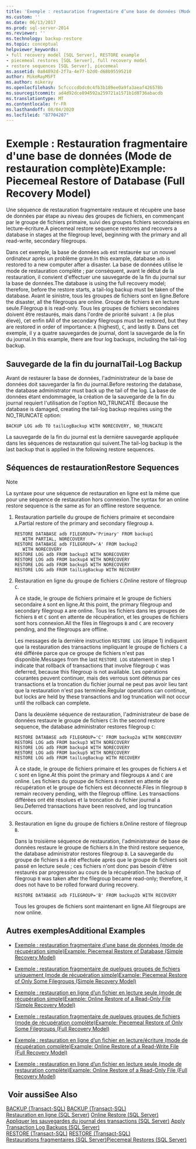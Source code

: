 ```yaml
---
title: 'Exemple : restauration fragmentaire d’une base de données (Mode de restauration complète) | Microsoft Docs'
ms.custom: ''
ms.date: 06/13/2017
ms.prod: sql-server-2014
ms.reviewer: ''
ms.technology: backup-restore
ms.topic: conceptual
helpviewer_keywords:
- full recovery model [SQL Server], RESTORE example
- piecemeal restores [SQL Server], full recovery model
- restore sequences [SQL Server], piecemeal
ms.assetid: 0a84892d-2f7a-4e77-b2d0-d68b95595210
author: MikeRayMSFT
ms.author: mikeray
ms.openlocfilehash: 5cfccccdbdc0c4fb3b189ee0a9fa3aeaf426578b
ms.sourcegitcommit: ad4d92dce894592a259721a1571b1d8736abacdb
ms.translationtype: MT
ms.contentlocale: fr-FR
ms.lasthandoff: 08/04/2020
ms.locfileid: "87704207"
---
```

# <a name="example-piecemeal-restore-of-database-full-recovery-model"></a><span data-ttu-id="1c4c8-102">Exemple : Restauration fragmentaire d'une base de données (Mode de restauration complète)</span><span class="sxs-lookup"><span data-stu-id="1c4c8-102">Example: Piecemeal Restore of Database (Full Recovery Model)</span></span>
  <span data-ttu-id="1c4c8-103">Une séquence de restauration fragmentaire restaure et récupère une base de données par étape au niveau des groupes de fichiers, en commençant par le groupe de fichiers primaire, suivi des groupes fichiers secondaires en lecture-écriture.</span><span class="sxs-lookup"><span data-stu-id="1c4c8-103">A piecemeal restore sequence restores and recovers a database in stages at the filegroup level, beginning with the primary and all read-write, secondary filegroups.</span></span>  
  
 <span data-ttu-id="1c4c8-104">Dans cet exemple, la base de données `adb` est restaurée sur un nouvel ordinateur après un problème grave.</span><span class="sxs-lookup"><span data-stu-id="1c4c8-104">In this example, database `adb` is restored to a new computer after a disaster.</span></span> <span data-ttu-id="1c4c8-105">La base de données utilise le mode de restauration complète ; par conséquent, avant le début de la restauration, il convient d'effectuer une sauvegarde de la fin du journal sur la base de données.</span><span class="sxs-lookup"><span data-stu-id="1c4c8-105">The database is using the full recovery model; therefore, before the restore starts, a tail-log backup must be taken of the database.</span></span> <span data-ttu-id="1c4c8-106">Avant le sinistre, tous les groupes de fichiers sont en ligne.</span><span class="sxs-lookup"><span data-stu-id="1c4c8-106">Before the disaster, all the filegroups are online.</span></span> <span data-ttu-id="1c4c8-107">Groupe de fichiers `B` en lecture seule.</span><span class="sxs-lookup"><span data-stu-id="1c4c8-107">Filegroup `B` is read-only.</span></span> <span data-ttu-id="1c4c8-108">Tous les groupes de fichiers secondaires doivent être restaurés, mais dans l'ordre de priorité suivant : `A` (le plus élevé), `C`et enfin `B`</span><span class="sxs-lookup"><span data-stu-id="1c4c8-108">All of the secondary filegroups must be restored, but they are restored in order of importance: `A` (highest), `C`, and lastly `B`.</span></span> <span data-ttu-id="1c4c8-109">Dans cet exemple, il y a quatre sauvegardes de journal, dont la sauvegarde de la fin du journal.</span><span class="sxs-lookup"><span data-stu-id="1c4c8-109">In this example, there are four log backups, including the tail-log backup.</span></span>  
  
## <a name="tail-log-backup"></a><span data-ttu-id="1c4c8-110">Sauvegarde de la fin du journal</span><span class="sxs-lookup"><span data-stu-id="1c4c8-110">Tail-Log Backup</span></span>  
 <span data-ttu-id="1c4c8-111">Avant de restaurer la base de données, l'administrateur de la base de données doit sauvegarder la fin du journal.</span><span class="sxs-lookup"><span data-stu-id="1c4c8-111">Before restoring the database, the database administrator must back up the tail of the log.</span></span> <span data-ttu-id="1c4c8-112">La base de données étant endommagée, la création de la sauvegarde de la fin du journal requiert l'utilisation de l'option NO_TRUNCATE :</span><span class="sxs-lookup"><span data-stu-id="1c4c8-112">Because the database is damaged, creating the tail-log backup requires using the NO_TRUNCATE option:</span></span>  
  
```  
BACKUP LOG adb TO tailLogBackup WITH NORECOVERY, NO_TRUNCATE  
```  
  
 <span data-ttu-id="1c4c8-113">La sauvegarde de la fin du journal est la dernière sauvegarde appliquée dans les séquences de restauration qui suivent.</span><span class="sxs-lookup"><span data-stu-id="1c4c8-113">The tail-log backup is the last backup that is applied in the following restore sequences.</span></span>  
  
## <a name="restore-sequences"></a><span data-ttu-id="1c4c8-114">Séquences de restauration</span><span class="sxs-lookup"><span data-stu-id="1c4c8-114">Restore Sequences</span></span>  
  
> [!NOTE]  
>  <span data-ttu-id="1c4c8-115">La syntaxe pour une séquence de restauration en ligne est la même que pour une séquence de restauration hors connexion.</span><span class="sxs-lookup"><span data-stu-id="1c4c8-115">The syntax for an online restore sequence is the same as for an offline restore sequence.</span></span>  
  
1.  <span data-ttu-id="1c4c8-116">Restauration partielle du groupe de fichiers primaire et secondaire `A`.</span><span class="sxs-lookup"><span data-stu-id="1c4c8-116">Partial restore of the primary and secondary filegroup `A`.</span></span>  
  
    ```  
    RESTORE DATABASE adb FILEGROUP='Primary' FROM backup1   
       WITH PARTIAL, NORECOVERY  
    RESTORE DATABASE adb FILEGROUP='A' FROM backup2   
       WITH NORECOVERY  
    RESTORE LOG adb FROM backup3 WITH NORECOVERY  
    RESTORE LOG adb FROM backup4 WITH NORECOVERY  
    RESTORE LOG adb FROM backup5 WITH NORECOVERY  
    RESTORE LOG adb FROM tailLogBackup WITH RECOVERY  
    ```  
  
2.  <span data-ttu-id="1c4c8-117">Restauration en ligne du groupe de fichiers `C`.</span><span class="sxs-lookup"><span data-stu-id="1c4c8-117">Online restore of filegroup `C`.</span></span>  
  
     <span data-ttu-id="1c4c8-118">À ce stade, le groupe de fichiers primaire et le groupe de fichiers secondaire `A` sont en ligne.</span><span class="sxs-lookup"><span data-stu-id="1c4c8-118">At this point, the primary filegroup and secondary filegroup `A` are online.</span></span> <span data-ttu-id="1c4c8-119">Tous les fichiers dans les groupes de fichiers `B` et `C` sont en attente de récupération, et les groupes de fichiers sont hors connexion.</span><span class="sxs-lookup"><span data-stu-id="1c4c8-119">All the files in filegroups `B` and `C` are recovery pending, and the filegroups are offline.</span></span>  
  
     <span data-ttu-id="1c4c8-120">Les messages de la dernière instruction `RESTORE LOG` (étape 1) indiquent que la restauration des transactions impliquant le groupe de fichiers `C` a été différée parce que ce groupe de fichiers n'est pas disponible.</span><span class="sxs-lookup"><span data-stu-id="1c4c8-120">Messages from the last `RESTORE LOG` statement in step 1 indicate that rollback of transactions that involve filegroup `C` was deferred, because this filegroup is not available.</span></span> <span data-ttu-id="1c4c8-121">Les opérations courantes peuvent continuer, mais des verrous sont détenus par ces transactions et la troncation du fichier journal ne peut pas avoir lieu tant que la restauration n'est pas terminée.</span><span class="sxs-lookup"><span data-stu-id="1c4c8-121">Regular operations can continue, but locks are held by these transactions and log truncation will not occur until the rollback can complete.</span></span>  
  
     <span data-ttu-id="1c4c8-122">Dans la deuxième séquence de restauration, l'administrateur de base de données restaure le groupe de fichiers `C`:</span><span class="sxs-lookup"><span data-stu-id="1c4c8-122">In the second restore sequence, the database administrator restores filegroup `C`:</span></span>  
  
    ```  
    RESTORE DATABASE adb FILEGROUP='C' FROM backup2a WITH NORECOVERY  
    RESTORE LOG adb FROM backup3 WITH NORECOVERY  
    RESTORE LOG adb FROM backup4 WITH NORECOVERY  
    RESTORE LOG adb FROM backup5 WITH NORECOVERY  
    RESTORE LOG adb FROM tailLogBackup WITH RECOVERY  
    ```  
  
     <span data-ttu-id="1c4c8-123">À ce stade, le groupe de fichiers primaire et les groupes de fichiers `A` et `C` sont en ligne.</span><span class="sxs-lookup"><span data-stu-id="1c4c8-123">At this point the primary and filegroups `A` and `C` are online.</span></span> <span data-ttu-id="1c4c8-124">Les fichiers du groupe de fichiers `B` restent en attente de récupération et le groupe de fichiers est déconnecté.</span><span class="sxs-lookup"><span data-stu-id="1c4c8-124">Files in filegroup `B` remain recovery pending, with the filegroup offline.</span></span> <span data-ttu-id="1c4c8-125">Les transactions différées ont été résolues et la troncation du fichier journal a lieu.</span><span class="sxs-lookup"><span data-stu-id="1c4c8-125">Deferred transactions have been resolved, and log truncation occurs.</span></span>  
  
3.  <span data-ttu-id="1c4c8-126">Restauration en ligne du groupe de fichiers `B`.</span><span class="sxs-lookup"><span data-stu-id="1c4c8-126">Online restore of filegroup `B`.</span></span>  
  
     <span data-ttu-id="1c4c8-127">Dans la troisième séquence de restauration, l'administrateur de base de données restaure le groupe de fichiers `B`.</span><span class="sxs-lookup"><span data-stu-id="1c4c8-127">In the third restore sequence, the database administrator restores filegroup `B`.</span></span> <span data-ttu-id="1c4c8-128">La sauvegarde du groupe de fichiers `B` a été effectuée après que le groupe de fichiers soit passé en lecture seule ; ces fichiers n'ont donc pas besoin d'être restaurés par progression au cours de la récupération.</span><span class="sxs-lookup"><span data-stu-id="1c4c8-128">The backup of filegroup `B` was taken after the filegroup became read-only; therefore, it does not have to be rolled forward during recovery.</span></span>  
  
    ```  
    RESTORE DATABASE adb FILEGROUP='B' FROM backup2b WITH RECOVERY  
    ```  
  
     <span data-ttu-id="1c4c8-129">Tous les groupes de fichiers sont maintenant en ligne.</span><span class="sxs-lookup"><span data-stu-id="1c4c8-129">All filegroups are now online.</span></span>  
  
## <a name="additional-examples"></a><span data-ttu-id="1c4c8-130">Autres exemples</span><span class="sxs-lookup"><span data-stu-id="1c4c8-130">Additional Examples</span></span>  
  
-   [<span data-ttu-id="1c4c8-131">Exemple : restauration fragmentaire d’une base de données &#40;mode de récupération simple&#41;</span><span class="sxs-lookup"><span data-stu-id="1c4c8-131">Example: Piecemeal Restore of Database &#40;Simple Recovery Model&#41;</span></span>](example-piecemeal-restore-of-database-simple-recovery-model.md)  
  
-   [<span data-ttu-id="1c4c8-132">Exemple : restauration fragmentaire de quelques groupes de fichiers uniquement &#40;mode de récupération simple&#41;</span><span class="sxs-lookup"><span data-stu-id="1c4c8-132">Example: Piecemeal Restore of Only Some Filegroups &#40;Simple Recovery Model&#41;</span></span>](example-piecemeal-restore-of-only-some-filegroups-simple-recovery-model.md)  
  
-   [<span data-ttu-id="1c4c8-133">Exemple : restauration en ligne d’un fichier en lecture seule &#40;mode de récupération simple&#41;</span><span class="sxs-lookup"><span data-stu-id="1c4c8-133">Example: Online Restore of a Read-Only File &#40;Simple Recovery Model&#41;</span></span>](example-online-restore-of-a-read-only-file-simple-recovery-model.md)  
  
-   [<span data-ttu-id="1c4c8-134">Exemple : restauration fragmentaire de quelques groupes de fichiers &#40;mode de récupération complète&#41;</span><span class="sxs-lookup"><span data-stu-id="1c4c8-134">Example: Piecemeal Restore of Only Some Filegroups &#40;Full Recovery Model&#41;</span></span>](example-piecemeal-restore-of-only-some-filegroups-full-recovery-model.md)  
  
-   [<span data-ttu-id="1c4c8-135">Exemple : restauration en ligne d’un fichier en lecture/écriture &#40;mode de récupération complète&#41;</span><span class="sxs-lookup"><span data-stu-id="1c4c8-135">Example: Online Restore of a Read-Write File &#40;Full Recovery Model&#41;</span></span>](example-online-restore-of-a-read-write-file-full-recovery-model.md)  
  
-   [<span data-ttu-id="1c4c8-136">Exemple : restauration en ligne d’un fichier en lecture seule &#40;mode de restauration complète&#41;</span><span class="sxs-lookup"><span data-stu-id="1c4c8-136">Example: Online Restore of a Read-Only File &#40;Full Recovery Model&#41;</span></span>](example-online-restore-of-a-read-only-file-full-recovery-model.md)  
  
## <a name="see-also"></a><span data-ttu-id="1c4c8-137"> Voir aussi</span><span class="sxs-lookup"><span data-stu-id="1c4c8-137">See Also</span></span>  
 <span data-ttu-id="1c4c8-138">[BACKUP &#40;Transact-SQL&#41;](/sql/t-sql/statements/backup-transact-sql) </span><span class="sxs-lookup"><span data-stu-id="1c4c8-138">[BACKUP &#40;Transact-SQL&#41;](/sql/t-sql/statements/backup-transact-sql) </span></span>  
 <span data-ttu-id="1c4c8-139">[Restauration en ligne &#40;SQL Server&#41;](online-restore-sql-server.md) </span><span class="sxs-lookup"><span data-stu-id="1c4c8-139">[Online Restore &#40;SQL Server&#41;](online-restore-sql-server.md) </span></span>  
 <span data-ttu-id="1c4c8-140">[Appliquer les sauvegardes du journal des transactions &#40;SQL Server&#41;](transaction-log-backups-sql-server.md) </span><span class="sxs-lookup"><span data-stu-id="1c4c8-140">[Apply Transaction Log Backups &#40;SQL Server&#41;](transaction-log-backups-sql-server.md) </span></span>  
 <span data-ttu-id="1c4c8-141">[RESTORE &#40;Transact-SQL&#41;](/sql/t-sql/statements/restore-statements-transact-sql) </span><span class="sxs-lookup"><span data-stu-id="1c4c8-141">[RESTORE &#40;Transact-SQL&#41;](/sql/t-sql/statements/restore-statements-transact-sql) </span></span>  
 [<span data-ttu-id="1c4c8-142">Restaurations fragmentaires &#40;SQL Server&#41;</span><span class="sxs-lookup"><span data-stu-id="1c4c8-142">Piecemeal Restores &#40;SQL Server&#41;</span></span>](piecemeal-restores-sql-server.md)  
  
  
